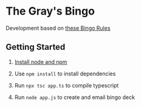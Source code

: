 # The Gray's Bingo
Development based on [these Bingo Rules](https://www.techopedia.com/gambling-guides/how-to-play-bingo#:~:text=You%20will%20receive%20a%20bingo,%2C%20or%20diagonally%2C%20wins%20bingo)

## Getting Started

1. [Install node and npm](https://docs.npmjs.com/downloading-and-installing-node-js-and-npm)

1. Use `npm install` to install dependencies

1. Run `npx tsc app.ts` to compile typescript

1. Run `node app.js` to create and email bingo deck
